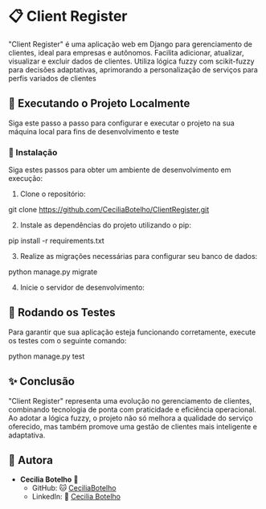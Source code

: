 # 📋 Client Register

"Client Register" é uma aplicação web em Django para gerenciamento de clientes, ideal para empresas e autônomos. Facilita adicionar, atualizar, visualizar e excluir dados de clientes. Utiliza lógica fuzzy com scikit-fuzzy para decisões adaptativas, aprimorando a personalização de serviços para perfis variados de clientes

## 🚀 Executando o Projeto Localmente
Siga este passo a passo para configurar e executar o projeto na sua máquina local para fins de desenvolvimento e teste

### 🔧 Instalação

Siga estes passos para obter um ambiente de desenvolvimento em execução:

1. Clone o repositório:

git clone https://github.com/CeciliaBotelho/ClientRegister.git


2. Instale as dependências do projeto utilizando o pip:

pip install -r requirements.txt


3. Realize as migrações necessárias para configurar seu banco de dados:

python manage.py migrate


4. Inicie o servidor de desenvolvimento:

## 🧪 Rodando os Testes

Para garantir que sua aplicação esteja funcionando corretamente, execute os testes com o seguinte comando:

python manage.py test

## ✨ Conclusão
"Client Register" representa uma evolução no gerenciamento de clientes, combinando tecnologia de ponta com praticidade e eficiência operacional. Ao adotar a lógica fuzzy, o projeto não só melhora a qualidade do serviço oferecido, mas também promove uma gestão de clientes mais inteligente e adaptativa. 


## 👤 Autora

- **Cecilia Botelho** 🌟
  - GitHub: 🐱 [CeciliaBotelho](https://github.com/CeciliaBotelho)
  - LinkedIn: 💼 [Cecilia Botelho](https://www.linkedin.com/in/cecilia-botelho-0163871a9/)


